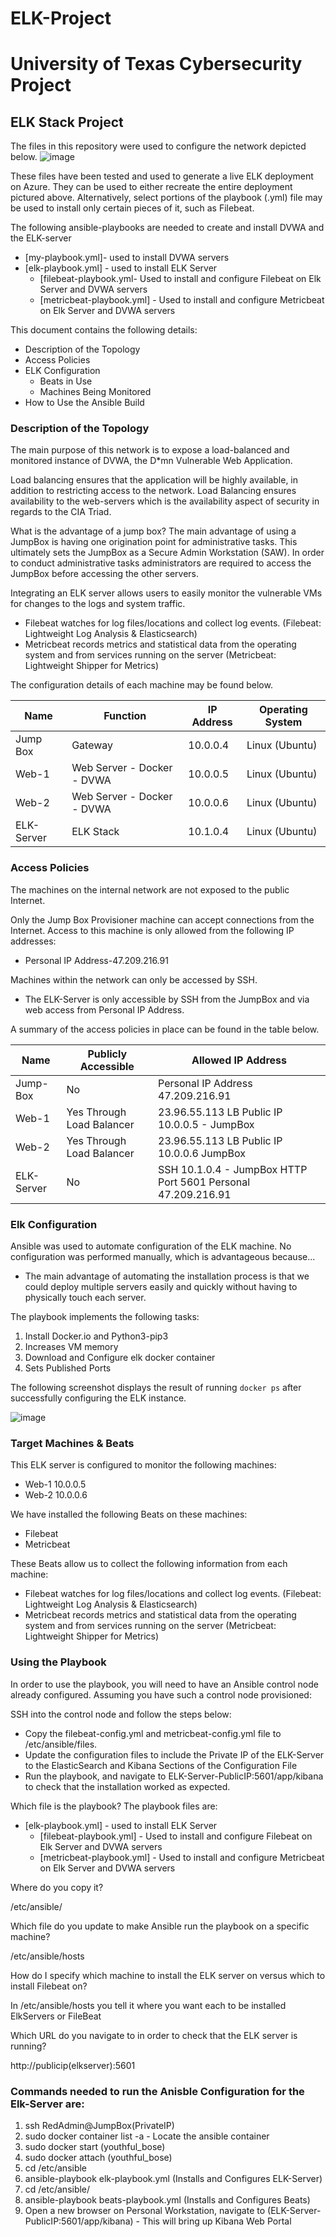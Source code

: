 # ELK-Project

# University of Texas Cybersecurity Project
## ELK Stack Project

The files in this repository were used to configure the network depicted below.
![image](https://user-images.githubusercontent.com/79611775/121270889-2a8e2c00-c888-11eb-913a-7fa67aecb7fa.png)



These files have been tested and used to generate a live ELK deployment on Azure. They can be used to either recreate the entire deployment pictured above. Alternatively, select portions of the playbook (.yml) file may be used to install only certain pieces of it, such as Filebeat.

  The following ansible-playbooks are needed to create and install DVWA and the ELK-server
  * [my-playbook.yml]- used to install DVWA servers
  * [elk-playbook.yml] - used to install ELK Server
    * [filebeat-playbook.yml- Used to install and configure Filebeat on Elk Server and DVWA servers
    * [metricbeat-playbook.yml] - Used to install and configure Metricbeat on Elk Server and DVWA servers

This document contains the following details:
- Description of the Topology
- Access Policies
- ELK Configuration
  - Beats in Use
  - Machines Being Monitored
- How to Use the Ansible Build


### Description of the Topology

The main purpose of this network is to expose a load-balanced and monitored instance of DVWA, the D*mn Vulnerable Web Application.

Load balancing ensures that the application will be highly available, in addition to restricting access to the network.
Load Balancing ensures availability to the web-servers which is the availability aspect of security in regards to the CIA Triad.

What is the advantage of a jump box?
The main advantage of using a JumpBox is having one origination point for administrative tasks. This ultimately sets the JumpBox as a Secure Admin Workstation (SAW). In order to conduct administrative tasks administrators are required to access the JumpBox before accessing the other servers.

Integrating an ELK server allows users to easily monitor the vulnerable VMs for changes to the logs and system traffic.
* Filebeat watches for log files/locations and collect log events. (Filebeat: Lightweight Log Analysis &amp; Elasticsearch)
* Metricbeat records metrics and statistical data from the operating system and from services running on the server (Metricbeat: Lightweight Shipper for Metrics)

The configuration details of each machine may be found below.

| Name       | Function                   | IP Address | Operating System         |
|------------|----------------------------|------------|--------------------------|
| Jump Box   | Gateway                    | 10.0.0.4   | Linux (Ubuntu) |
| Web-1      | Web Server - Docker - DVWA | 10.0.0.5   | Linux (Ubuntu) |
| Web-2      | Web Server - Docker - DVWA | 10.0.0.6   | Linux (Ubuntu) |
| ELK-Server | ELK Stack                  | 10.1.0.4   | Linux (Ubuntu) |

### Access Policies

The machines on the internal network are not exposed to the public Internet.

Only the Jump Box Provisioner machine can accept connections from the Internet. Access to this machine is only allowed from the following IP addresses:
* Personal IP Address-47.209.216.91

Machines within the network can only be accessed by SSH.
* The ELK-Server is only accessible by SSH from the JumpBox and via web access from Personal IP Address.

A summary of the access policies in place can be found in the table below.

| Name       | Publicly Accessible     | Allowed IP Address                                 |
|------------|-------------------------|----------------------------------------------------|
| Jump-Box   | No                      | Personal IP Address  47.209.216.91                                |
| Web-1      | Yes Through Load Balancer | 23.96.55.113 LB Public IP 10.0.0.5 - JumpBox      |
| Web-2      | Yes Through Load Balancer | 23.96.55.113 LB Public IP 10.0.0.6 JumpBox        |
| ELK-Server | No                      | SSH 10.1.0.4 - JumpBox HTTP Port 5601 Personal 47.209.216.91   |

### Elk Configuration

Ansible was used to automate configuration of the ELK machine. No configuration was performed manually, which is advantageous because...
- The main advantage of automating the installation process is that we could deploy multiple servers easily and quickly without having to
physically touch each server.

The playbook implements the following tasks:
1. Install Docker.io and Python3-pip3
2. Increases VM memory
3. Download and Configure elk docker container
4. Sets Published Ports

The following screenshot displays the result of running `docker ps` after successfully configuring the ELK instance.

![image](https://user-images.githubusercontent.com/79611775/121272145-d769a880-c88a-11eb-8722-b0f2258b533d.png)


### Target Machines & Beats
This ELK server is configured to monitor the following machines:
* Web-1 10.0.0.5
* Web-2 10.0.0.6 

We have installed the following Beats on these machines:
* Filebeat
* Metricbeat

These Beats allow us to collect the following information from each machine:
* Filebeat watches for log files/locations and collect log events. (Filebeat: Lightweight Log Analysis &amp; Elasticsearch)
* Metricbeat records metrics and statistical data from the operating system and from services running on the server (Metricbeat: Lightweight Shipper for Metrics)

### Using the Playbook
In order to use the playbook, you will need to have an Ansible control node already configured. Assuming you have such a control node provisioned:

SSH into the control node and follow the steps below:
- Copy the filebeat-config.yml and metricbeat-config.yml file to /etc/ansible/files.
- Update the configuration files to include the Private IP of the ELK-Server to the ElasticSearch and Kibana Sections of the Configuration File
- Run the playbook, and navigate to ELK-Server-PublicIP:5601/app/kibana to check that the installation worked as expected.

Which file is the playbook?
The playbook files are:
* [elk-playbook.yml] - used to install ELK Server
  * [filebeat-playbook.yml] - Used to install and configure Filebeat on Elk Server and DVWA servers
  * [metricbeat-playbook.yml] - Used to install and configure Metricbeat on Elk Server and DVWA servers

Where do you copy it?

/etc/ansible/

Which file do you update to make Ansible run the playbook on a specific machine?

/etc/ansible/hosts

How do I specify which machine to install the ELK server on versus which to install Filebeat on?

In /etc/ansible/hosts you tell it where you want each to be installed ElkServers or FileBeat

Which URL do you navigate to in order to check that the ELK server is running?

http://publicip(elkserver):5601

### Commands needed to run the Anisble Configuration for the Elk-Server are:
1. ssh RedAdmin@JumpBox(PrivateIP)
2. sudo docker container list -a - Locate the ansible container
3. sudo docker start <name of container>(youthful_bose)
4. sudo docker attach <name of container>(youthful_bose)
5. cd /etc/ansible
6. ansible-playbook elk-playbook.yml (Installs and Configures ELK-Server)
7. cd /etc/ansible/
8. ansible-playbook beats-playbook.yml (Installs and Configures Beats)
9. Open a new browser on Personal Workstation, navigate to (ELK-Server-PublicIP:5601/app/kibana) - This will bring up Kibana Web Portal
